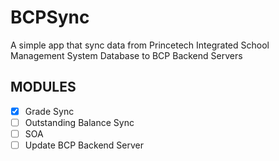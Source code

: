 # BCPSync
A simple app that sync data from Princetech Integrated School Management System Database to BCP Backend Servers

## MODULES
    
   - [x] Grade Sync
   - [ ] Outstanding Balance Sync
   - [ ] SOA 
   - [ ] Update BCP Backend Server

